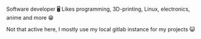 Software developer 🖥️ Likes programming, 3D-printing, Linux, electronics, anime and more 😁

Not that active here, I mostly use my local gitlab instance for my projects 😺
